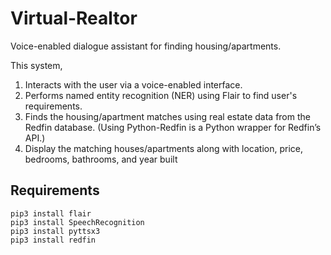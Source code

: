 # Virtual-Realtor
Voice-enabled dialogue assistant for finding housing/apartments.

This system,
  1. Interacts with the user via a voice-enabled interface.
  2. Performs named entity recognition (NER) using Flair to find user's requirements.
  3. Finds the housing/apartment matches using real estate data from the Redfin database. (Using Python-Redfin is a Python wrapper for Redfin’s API.)
  4. Display the matching houses/apartments along with location, price, bedrooms, bathrooms, and year built

Requirements
---------------
    pip3 install flair
    pip3 install SpeechRecognition
    pip3 install pyttsx3
    pip3 install redfin
    

